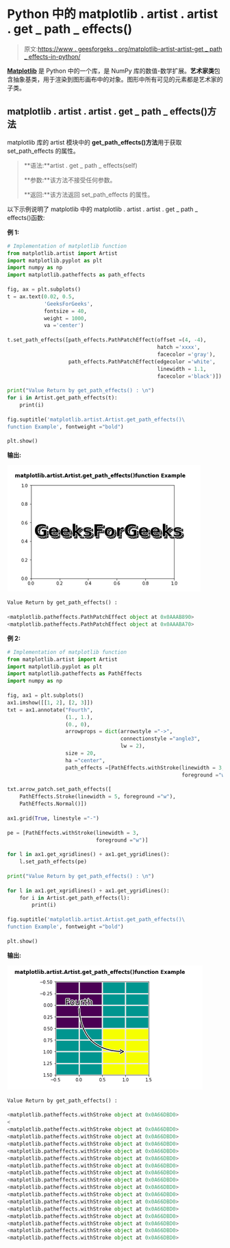# Python 中的 matplotlib . artist . artist . get _ path _ effects()

> 原文:[https://www . geesforgeks . org/matplotlib-artist-artist-get _ path _ effects-in-python/](https://www.geeksforgeeks.org/matplotlib-artist-artist-get_path_effects-in-python/)

**[Matplotlib](https://www.geeksforgeeks.org/python-introduction-matplotlib/)** 是 Python 中的一个库，是 NumPy 库的数值-数学扩展。**艺术家类**包含抽象基类，用于渲染到图形画布中的对象。图形中所有可见的元素都是艺术家的子类。

## matplotlib . artist . artist . get _ path _ effects()方法

matplotlib 库的 artist 模块中的 **get_path_effects()方法**用于获取 set_path_effects 的属性。

> **语法:**artist . get _ path _ effects(self)
> 
> **参数:**该方法不接受任何参数。
> 
> **返回:**该方法返回 set_path_effects 的属性。

以下示例说明了 matplotlib 中的 matplotlib . artist . artist . get _ path _ effects()函数:

**例 1:**

```py
# Implementation of matplotlib function
from matplotlib.artist import Artist  
import matplotlib.pyplot as plt 
import numpy as np 
import matplotlib.patheffects as path_effects 

fig, ax = plt.subplots() 
t = ax.text(0.02, 0.5, 
            'GeeksForGeeks',  
            fontsize = 40, 
            weight = 1000,  
            va ='center') 

t.set_path_effects([path_effects.PathPatchEffect(offset =(4, -4),  
                                                 hatch ='xxxx', 
                                                 facecolor ='gray'), 
                    path_effects.PathPatchEffect(edgecolor ='white', 
                                                 linewidth = 1.1, 
                                                 facecolor ='black')]) 

print("Value Return by get_path_effects() : \n") 
for i in Artist.get_path_effects(t): 
    print(i)

fig.suptitle('matplotlib.artist.Artist.get_path_effects()\
function Example', fontweight ="bold") 

plt.show()
```

**输出:**

![python-matplotlib-get-path-effects1](img/8b044487791c28a63b11ce10ec5276c9.png)

```py
Value Return by get_path_effects() : 

<matplotlib.patheffects.PathPatchEffect object at 0x0AAAB890>
<matplotlib.patheffects.PathPatchEffect object at 0x0AAABA70>

```

**例 2:**

```py
# Implementation of matplotlib function
from matplotlib.artist import Artist  
import matplotlib.pyplot as plt 
import matplotlib.patheffects as PathEffects 
import numpy as np 

fig, ax1 = plt.subplots() 
ax1.imshow([[1, 2], [2, 3]]) 
txt = ax1.annotate("Fourth", 
                   (1., 1.),  
                   (0., 0), 
                   arrowprops = dict(arrowstyle ="->", 
                                     connectionstyle ="angle3",
                                     lw = 2), 
                   size = 20,  
                   ha ="center",  
                   path_effects =[PathEffects.withStroke(linewidth = 3, 
                                                         foreground ="w")]) 

txt.arrow_patch.set_path_effects([ 
    PathEffects.Stroke(linewidth = 5, foreground ="w"), 
    PathEffects.Normal()]) 

ax1.grid(True, linestyle ="-") 

pe = [PathEffects.withStroke(linewidth = 3, 
                             foreground ="w")] 

for l in ax1.get_xgridlines() + ax1.get_ygridlines(): 
    l.set_path_effects(pe) 

print("Value Return by get_path_effects() : \n") 

for l in ax1.get_xgridlines() + ax1.get_ygridlines(): 
    for i in Artist.get_path_effects(l):
        print(i)

fig.suptitle('matplotlib.artist.Artist.get_path_effects()\
function Example', fontweight ="bold") 

plt.show()
```

**输出:**

![python-matplotlib-get-path-effects-2](img/20585636ad2e8a5543f3fdb85dfd1f90.png)

```py
Value Return by get_path_effects() : 

<matplotlib.patheffects.withStroke object at 0x0A66DBD0>
<
<matplotlib.patheffects.withStroke object at 0x0A66DBD0>
<matplotlib.patheffects.withStroke object at 0x0A66DBD0>
<matplotlib.patheffects.withStroke object at 0x0A66DBD0>
<matplotlib.patheffects.withStroke object at 0x0A66DBD0>
<matplotlib.patheffects.withStroke object at 0x0A66DBD0>
<matplotlib.patheffects.withStroke object at 0x0A66DBD0>
<matplotlib.patheffects.withStroke object at 0x0A66DBD0>
<matplotlib.patheffects.withStroke object at 0x0A66DBD0>
<matplotlib.patheffects.withStroke object at 0x0A66DBD0>
<matplotlib.patheffects.withStroke object at 0x0A66DBD0>
<matplotlib.patheffects.withStroke object at 0x0A66DBD0>
<matplotlib.patheffects.withStroke object at 0x0A66DBD0>
<matplotlib.patheffects.withStroke object at 0x0A66DBD0>
<matplotlib.patheffects.withStroke object at 0x0A66DBD0>
<matplotlib.patheffects.withStroke object at 0x0A66DBD0>
<matplotlib.patheffects.withStroke object at 0x0A66DBD0>

```